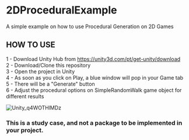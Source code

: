 # 2DProceduralExample
A simple example on how to use Procedural Generation on 2D Games

## HOW TO USE

1 - Download Unity Hub from https://unity3d.com/pt/get-unity/download <br>
2 - Download/Clone this repository<br>
3 - Open the project in Unity<br>
4 - As soon as you click on Play, a blue window will pop in your Game tab<br>
5 - There will be a "Generate" button<br>
6 - Adjust the procedural options on SimpleRandomWalk game object for different results<br>


![Unity_q4WOTHlMDz](https://user-images.githubusercontent.com/34081124/131443848-bddb7493-c28d-4754-9952-65a7acab5067.png)


### This is a study case, and not a package to be implemented in your project.
